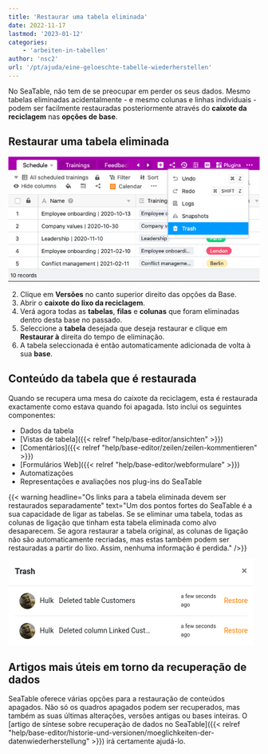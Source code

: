 ```yaml
---
title: 'Restaurar uma tabela eliminada'
date: 2022-11-17
lastmod: '2023-01-12'
categories:
    - 'arbeiten-in-tabellen'
author: 'nsc2'
url: '/pt/ajuda/eine-geloeschte-tabelle-wiederherstellen'
---
```


No SeaTable, não tem de se preocupar em perder os seus dados. Mesmo tabelas eliminadas acidentalmente - e mesmo colunas e linhas individuais - podem ser facilmente restauradas posteriormente através do **caixote da reciclagem** nas **opções de base**.

## Restaurar uma tabela eliminada

![Restaurar tabelas](images/Wiederherstellung-von-Tabellen.png)

2. Clique em **Versões** no canto superior direito das opções da Base.
3. Abrir o **caixote do lixo da reciclagem**.
4. Verá agora todas as **tabelas**, **filas** e **colunas** que foram eliminadas dentro desta base no passado.
5. Seleccione a **tabela** desejada que deseja restaurar e clique em **Restaurar à** direita do tempo de eliminação.
6. A tabela seleccionada é então automaticamente adicionada de volta à sua **base**.

## Conteúdo da tabela que é restaurada

Quando se recupera uma mesa do caixote da reciclagem, esta é restaurada exactamente como estava quando foi apagada. Isto inclui os seguintes componentes:

- Dados da tabela
- [Vistas de tabela]({{< relref "help/base-editor/ansichten" >}})
- [Comentários]({{< relref "help/base-editor/zeilen/zeilen-kommentieren" >}})
- [Formulários Web]({{< relref "help/base-editor/webformulare" >}})
- Automatizações
- Representações e avaliações nos plug-ins do SeaTable

{{< warning headline="Os links para a tabela eliminada devem ser restaurados separadamente" text="Um dos pontos fortes do SeaTable é a sua capacidade de ligar as tabelas. Se se eliminar uma tabela, todas as colunas de ligação que tinham esta tabela eliminada como alvo desaparecem. Se agora restaurar a tabela original, as colunas de ligação não são automaticamente recriadas, mas estas também podem ser restauradas a partir do lixo. Assim, nenhuma informação é perdida." />}}

![Restaurando uma Coluna de Ligação Eliminada](images/restore-deleted-link-column.png)

## Artigos mais úteis em torno da recuperação de dados

SeaTable oferece várias opções para a restauração de conteúdos apagados. Não só os quadros apagados podem ser recuperados, mas também as suas últimas alterações, versões antigas ou bases inteiras. O [artigo de síntese sobre recuperação de dados no SeaTable]({{< relref "help/base-editor/historie-und-versionen/moeglichkeiten-der-datenwiederherstellung" >}}) irá certamente ajudá-lo.
